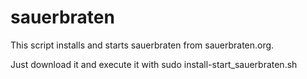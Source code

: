 # sauerbraten

This script installs and starts sauerbraten from sauerbraten.org.

Just download it and execute it with 
   sudo install-start_sauerbraten.sh
